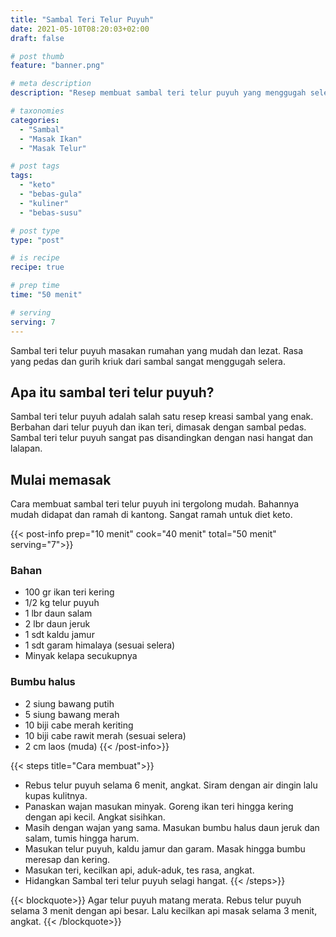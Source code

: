 ```yaml
---
title: "Sambal Teri Telur Puyuh"
date: 2021-05-10T08:20:03+02:00
draft: false

# post thumb
feature: "banner.png"

# meta description
description: "Resep membuat sambal teri telur puyuh yang menggugah selera. Sambal ini merupakan salah satu masakan rumahan yang mudah dibuat."

# taxonomies
categories:
  - "Sambal"
  - "Masak Ikan"
  - "Masak Telur"

# post tags
tags:
  - "keto"
  - "bebas-gula"
  - "kuliner"
  - "bebas-susu"

# post type
type: "post"

# is recipe
recipe: true

# prep time
time: "50 menit"

# serving
serving: 7
---
```

Sambal teri telur puyuh masakan rumahan yang mudah dan lezat. Rasa yang pedas dan gurih kriuk dari sambal sangat menggugah selera.

## Apa itu sambal teri telur puyuh?

Sambal teri telur puyuh adalah salah satu resep kreasi sambal yang enak. Berbahan dari telur puyuh dan ikan teri, dimasak dengan sambal pedas. Sambal teri telur puyuh sangat pas disandingkan dengan nasi hangat dan lalapan.

## Mulai memasak

Cara membuat sambal teri telur puyuh ini tergolong mudah. Bahannya mudah didapat dan ramah di kantong. Sangat ramah untuk diet keto.

{{< post-info prep="10 menit" cook="40 menit" total="50 menit" serving="7">}}

### Bahan

-   100 gr ikan teri kering
-   1/2 kg telur puyuh
-   1 lbr daun salam
-   2 lbr daun jeruk
-   1 sdt kaldu jamur
-   1 sdt garam himalaya (sesuai selera)
-   Minyak kelapa secukupnya

### Bumbu halus

-   2 siung bawang putih
-   5 siung bawang merah
-   10 biji cabe merah keriting
-   10 biji cabe rawit merah (sesuai selera)
-   2 cm laos (muda)
{{< /post-info>}}

{{< steps title="Cara membuat">}}
- Rebus telur puyuh selama 6 menit, angkat. Siram dengan air dingin lalu kupas kulitnya.
- Panaskan wajan masukan minyak. Goreng ikan teri hingga kering dengan api kecil. Angkat sisihkan.
- Masih dengan wajan yang sama. Masukan bumbu halus daun jeruk dan salam, tumis hingga harum.
- Masukan telur puyuh, kaldu jamur dan garam. Masak hingga bumbu meresap dan kering.
- Masukan teri, kecilkan api, aduk-aduk, tes rasa, angkat.
- Hidangkan Sambal teri telur puyuh selagi hangat.
{{< /steps>}}

{{< blockquote>}}
Agar telur puyuh matang merata. Rebus telur puyuh selama 3 menit dengan api besar. Lalu kecilkan api masak selama 3 menit, angkat.
{{< /blockquote>}}
